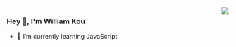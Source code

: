 <img align="right" src="https://github-readme-stats.vercel.app/api?username=kmq116&show_icons=true&icon_color=805AD5&text_color=718096&bg_color=ffffff&hide_title=true" />

### Hey 👋, I'm William Kou

- 🌱 I’m currently learning JavaScript

